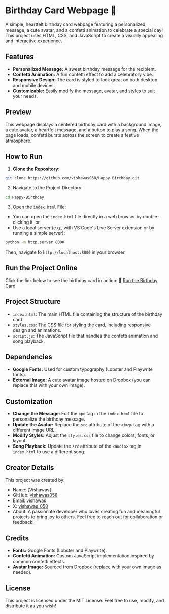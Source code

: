 # Birthday Card Webpage 🎉
A simple, heartfelt birthday card webpage featuring a personalized message, a cute avatar, and a confetti animation to celebrate a special day! This project uses HTML, CSS, and JavaScript to create a visually appealing and interactive experience.
## Features
- **Personalized Message:** A sweet birthday message for the recipient.
- **Confetti Animation:** A fun confetti effect to add a celebratory vibe.
- **Responsive Design:** The card is styled to look great on both desktop and mobile devices.
- **Customizable:** Easily modify the message, avatar, and styles to suit your needs.
## Preview
This webpage displays a centered birthday card with a background image, a cute avatar, a heartfelt message, and a button to play a song. When the page loads, confetti bursts across the screen to create a festive atmosphere.
## How to Run
1. **Clone the Repository:**
```bash
git clone https://github.com/vishawas058/Happy-Birthday.git

```
2. Navigate to the Project Directory:
```bash
cd Happy-Birthday
```
3. Open the `index.html` File:
- You can open the `index.html` file directly in a web browser by double-clicking it, or
- Use a local server (e.g., with VS Code's Live Server extension or by running a simple server):
```bash
python -m http.server 8000
```
  Then, navigate to `http://localhost:8000` in your browser.
## Run the Project Online
Click the link below to see the birthday card in action:
🎂 [Run the Birthday Card](https://vishawas058.github.io/Happy-Birthday/)

## Project Structure
- `index.html`: The main HTML file containing the structure of the birthday card.
- `styles.css`: The CSS file for styling the card, including responsive design and animations.
- `script.js`: The JavaScript file that handles the confetti animation and song playback.
## Dependencies
- **Google Fonts:** Used for custom typography (Lobster and Playwrite fonts).
- **External Image:** A cute avatar image hosted on Dropbox (you can replace this with your own image).
## Customization
- **Change the Message:** Edit the `<p>` tag in the `index.html` file to personalize the birthday message.
- **Update the Avatar:** Replace the `src` attribute of the `<img>` tag with a different image URL.
- **Modify Styles:** Adjust the `styles.css` file to change colors, fonts, or layout.
- **Song Playback:** Update the `src` attribute of the `<audio>` tag in `index.html` to use a different song.
## Creator Details
This project was created by:
- Name: [Vishawas]
- GitHub: [vishawas058](https://github.com/vishawas058)
- Email: [vishawas](mangadivine.in@gmail.com)
- X: [vishawas_058](https://x.com/vishawas_058)
- About: A passionate developer who loves creating fun and meaningful projects to bring joy to others. Feel free to reach out for collaboration or feedback!


## Credits
- **Fonts:** Google Fonts (Lobster and Playwrite).
- **Confetti Animation:** Custom JavaScript implementation inspired by common confetti effects.
- **Avatar Image:** Sourced from Dropbox (replace with your own image as needed).
## License
This project is licensed under the MIT License. Feel free to use, modify, and distribute it as you wish!
